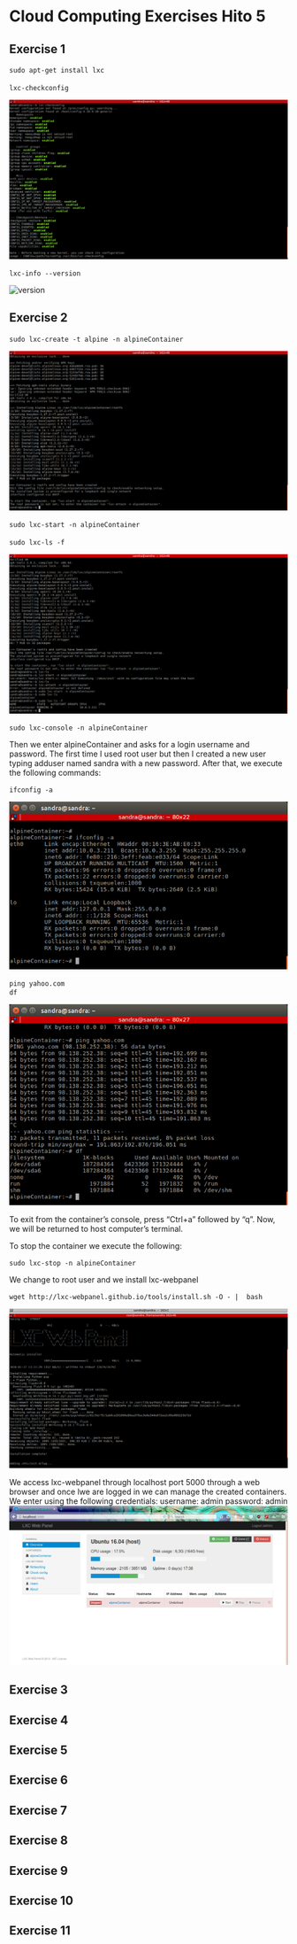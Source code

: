 Cloud Computing Exercises Hito 5 
======

## Exercise 1

```
sudo apt-get install lxc 

lxc-checkconfig
```

![install](images/lxc_install.png)


```
lxc-info --version
```
![version](images/lxc_version.png) 

## Exercise 2

```
sudo lxc-create -t alpine -n alpineContainer
```
![alpine_container](images/alpine_container.png) 

```
sudo lxc-start -n alpineContainer

sudo lxc-ls -f
```
![running_alpineCont](images/running_alpineCont.png)

```
sudo lxc-console -n alpineContainer
```
Then we enter alpineContainer and asks for a login username and password. The first time I used root user but then I created a new user typing adduser named sandra with a new password. After that, we execute the following commands:

```
ifconfig -a
```	

![ifconfig](images/ifconfig.png) 


```
ping yahoo.com
df
```

![yahoo_df](images/yahoo_df.png) 

To exit from the container’s console, press “Ctrl+a” followed by “q”. Now, we will be returned to host computer’s terminal.

To stop the container we execute the following:
```
sudo lxc-stop -n alpineContainer
```

We change to root user and we install lxc-webpanel

```
wget http://lxc-webpanel.github.io/tools/install.sh -O - |  bash
```
![lxc_webpanel](images/lxc_webpanel.png)

We access lxc-webpanel through localhost port 5000 through a web browser and once lwe are logged in we can manage the created containers. We enter using the following credentials:
username: admin
password: admin
![lxc_webpanel_homepage](images/lxc_webpanel_homepage.png)


## Exercise 3
## Exercise 4
## Exercise 5
## Exercise 6
## Exercise 7
## Exercise 8
## Exercise 9
## Exercise 10
## Exercise 11


